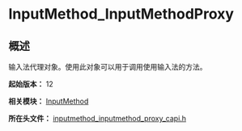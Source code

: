 # InputMethod_InputMethodProxy
<!--Kit: IME Kit-->
<!--Subsystem: MiscServices-->
<!--Owner: @illybyy-->
<!--Designer: @andeszhang-->
<!--Tester: @murphy1984-->
<!--Adviser: @zhang_yixin13-->

## 概述

输入法代理对象。使用此对象可以用于调用使用输入法的方法。

**起始版本：** 12

**相关模块：** [InputMethod](capi-inputmethod.md)

**所在头文件：** [inputmethod_inputmethod_proxy_capi.h](capi-inputmethod-inputmethod-proxy-capi-h.md)

